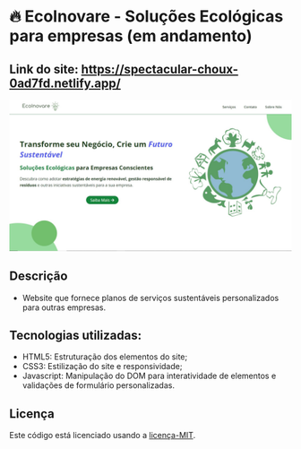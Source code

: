 # 🔥 EcoInovare - Soluções Ecológicas para empresas (em andamento)
## Link do site: https://spectacular-choux-0ad7fd.netlify.app/
![Seção Hero EcoInovare](./ASSETS/IMAGES/HOME/secao_hero_EcoInovare.jpg)
## Descrição
- Website que fornece planos de serviços sustentáveis personalizados para outras empresas.
## Tecnologias utilizadas:
- HTML5: Estruturação dos elementos do site;
- CSS3: Estilização do site e responsividade;
- Javascript: Manipulação do DOM para interatividade de elementos e validações de formulário personalizadas. 
## Licença
Este código está licenciado usando a [licença-MIT](./LICENSE).
 
